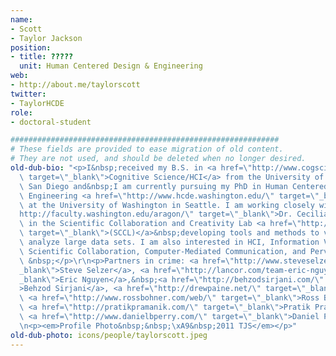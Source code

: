 ```yaml
---
name:
- Scott
- Taylor Jackson
position:
- title: ?????
  unit: Human Centered Design & Engineering
web:
- http://about.me/taylorscott
twitter:
- TaylorHCDE
role:
- doctoral-student

############################################################
# These fields are provided to ease migration of old content.
# They are not used, and should be deleted when no longer desired.
old-dub-bio: "<p>I&nbsp;received my B.S. in <a href=\"http://www.cogsci.ucsd.edu/\"\
  \ target=\"_blank\">Cognitive Science/HCI</a> from the University of California,\
  \ San Diego and&nbsp;I am currently pursuing my PhD in Human Centered Design and\
  \ Engineering <a href=\"http://www.hcde.washington.edu/\" target=\"_blank\">(HCDE)</a>\
  \ at the University of Washington in Seattle. I am working closely with <a href=\"\
  http://faculty.washington.edu/aragon/\" target=\"_blank\">Dr. Cecilia Aragon</a>\
  \ in the Scientific Collaboration and Creativity Lab <a href=\"http://depts.washington.edu/sccl/\"\
  \ target=\"_blank\">(SCCL)</a>&nbsp;developing tools and methods to visualize and\
  \ analyze large data sets. I am also interested in HCI, Information Visualization,\
  \ Scientific Collaboration, Computer-Mediated Communication, and Pervasive Computing.\
  \ &nbsp;</p>\r\n<p>Partners in crime: <a href=\"http://www.steveselzer.com/\" target=\"\
  _blank\">Steve Selzer</a>, <a href=\"http://lancor.com/team-eric-nguyen/\" target=\"\
  _blank\">Eric Nguyen</a>,&nbsp;<a href=\"http://behzodsirjani.com/\" target=\"_blank\"\
  >Behzod Sirjani</a>, <a href=\"http://drewpaine.net/\" target=\"_blank\">Drew Paine</a>,\
  \ <a href=\"http://www.rossbohner.com/web/\" target=\"_blank\">Ross Bohner</a>,\
  \ <a href=\"http://pratikpramanik.com/\" target=\"_blank\">Pratik Pramanik</a>,\
  \ <a href=\"http://www.danielbperry.com/\" target=\"_blank\">Daniel Perry</a>.</p>\r\
  \n<p><em>Profile Photo&nbsp;&nbsp;\xA9&nbsp;2011 TJS</em></p>"
old-dub-photo: icons/people/taylorscott.jpeg
---
```

